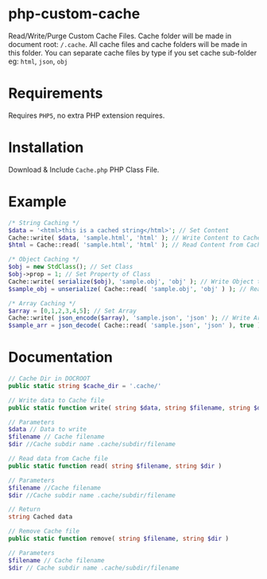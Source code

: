 # php-custom-cache
Read/Write/Purge Custom Cache Files. Cache folder will be made in document root: `/.cache`.
All cache files and cache folders will be made in this folder.
You can separate cache files by type if you set cache sub-folder eg: `html`, `json`, `obj`

# Requirements
Requires `PHP5`, no extra PHP extension requires.

# Installation
Download & Include `Cache.php` PHP Class File.

# Example
```php
/* String Caching */
$data = '<html>this is a cached string</html>'; // Set Content
Cache::write( $data, 'sample.html', 'html' ); // Write Content to Cache
$html = Cache::read( 'sample.html', 'html' ); // Read Content from Cache

/* Object Caching */
$obj = new StdClass(); // Set Class
$obj->prop = 1; // Set Property of Class
Cache::write( serialize($obj), 'sample.obj', 'obj' ); // Write Object to Cache (__sleep)
$sample_obj = unserialize( Cache::read( 'sample.obj', 'obj' ) ); // Read Object from Cache (__wakeup)

/* Array Caching */
$array = [0,1,2,3,4,5]; // Set Array
Cache::write( json_encode($array), 'sample.json', 'json' ); // Write Array to Cache
$sample_arr = json_decode( Cache::read( 'sample.json', 'json' ), true ); // Read Array from Cache
```

# Documentation
```php
// Cache Dir in DOCROOT
public static string $cache_dir = '.cache/'
```

```php
// Write data to Cache file
public static function write( string $data, string $filename, string $dir )

// Parameters
$data // Data to write
$filename // Cache filename
$dir //Cache subdir name .cache/subdir/filename
```

```php
// Read data from Cache file
public static function read( string $filename, string $dir )

// Parameters
$filename //Cache filename
$dir //Cache subdir name .cache/subdir/filename

// Return
string Cached data
```

```php
// Remove Cache file
public static function remove( string $filename, string $dir )

// Parameters
$filename // Cache filename
$dir // Cache subdir name .cache/subdir/filename
```
